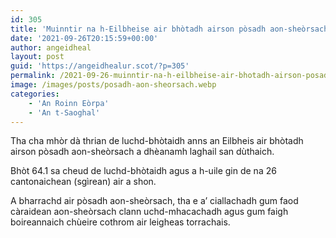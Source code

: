 ```yaml
---
id: 305
title: 'Muinntir na h-Eilbheise air bhòtadh airson pòsadh aon-sheòrsach'
date: '2021-09-26T20:15:59+00:00'
author: angeidheal
layout: post
guid: 'https://angeidhealur.scot/?p=305'
permalink: /2021-09-26-muinntir-na-h-eilbheise-air-bhotadh-airson-posadh-aon-sheorsach/
image: /images/posts/posadh-aon-sheorsach.webp
categories:
    - 'An Roinn Eòrpa'
    - 'An t-Saoghal'
---
```


Tha cha mhòr dà thrian de luchd-bhòtaidh anns an Eilbheis air bhòtadh airson pòsadh aon-sheòrsach a dhèanamh laghail san dùthaich.

Bhòt 64.1 sa cheud de luchd-bhòtaidh agus a h-uile gin de na 26 cantonaichean (sgìrean) air a shon.

A bharrachd air pòsadh aon-sheòrsach, tha e a’ ciallachadh gum faod càraidean aon-sheòrsach clann uchd-mhacachadh agus gum faigh boireannaich chùeire cothrom air leigheas torrachais.
